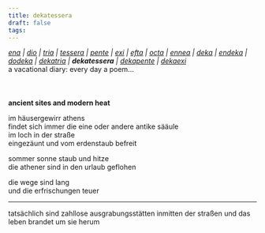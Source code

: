 ```yaml
---
title: dekatessera
draft: false
tags:
---
```

*[ena](/literatur/rov/ena) &#124; [dio](/literatur/rov/dio) &#124; [tria](/literatur/rov/tria) &#124; [tessera](/literatur/rov/tessera) &#124; [pente](/literatur/rov/pente) &#124; [exi](/literatur/rov/exi) &#124; [efta](/literatur/rov/efta) &#124; [octa](/literatur/rov/octa) &#124; [ennea](/literatur/rov/ennea) &#124; [deka](/literatur/rov/deka) &#124; [endeka](/literatur/rov/endeka) &#124; [dodeka](/literatur/rov/dodeka) &#124; [dekatria](/literatur/rov/dekatria) &#124; **dekatessera** &#124; [dekapente](/literatur/rov/dekapente) &#124; [dekaexi](/literatur/rov/dekaexi)*  
	a vacational diary: every day a poem...  
&nbsp;  
&nbsp;  
&nbsp;    
**ancient sites and modern heat**  
  
im häusergewirr athens  
findet sich immer die eine oder andere antike sääule  
im loch in der straße  
eingezäunt und vom erdenstaub befreit  
  
sommer sonne staub und hitze  
die athener sind in den urlaub geflohen  
  
die wege sind lang  
und die erfrischungen teuer  
  
  
--------------  
tatsächlich sind zahllose ausgrabungsstätten inmitten der straßen und das leben brandet um sie herum
